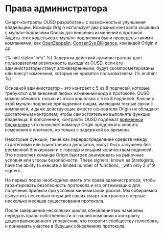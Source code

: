 # Права администратора

Смарт-контракты OUSD разработаны с возможностью улучшения владельцем. Команда Origin использует два разных контракта кошелька с мульти-подписями Gnosis для внесения изменений в протокол. Аудиты этих кошельков с мульти-подписями были проведены такими компаниями, как [OpenZeppelin](https://blog.openzeppelin.com/gnosis-multisig-wallet-audit-d702ff0e2b1e/), [ConsenSys Dilligence](https://blog.gnosis.pm/the-gnosis-multisig-wallet-and-our-commitment-to-security-ce9aca0d17f6), командой Origin и др.

{% hint style="info" %}
Задержка действий администратора дает пользователям возможность выхода из OUSD, если его администраторы станут злонамеренными, будут скомпрометированы или внесут изменения, которые не нравятся пользователям.
{% endhint %}

Основной администратор - это контракт с 5 из 8 подписей, которые требуются для внесения любых изменений кода в протоколе. OUSD можно обновить только из этого кошелька с 5 из 8 подписей. Ключи к этой мульти-подписке принадлежат лицам, имеющим тесные связи с компанией, и даже действующие вместе основатели Origin не обладают достаточным контролем, чтобы самостоятельно выполнять функции владельца. В дополнение, контракты OUSD подлежат [временной блокировке](../smart-contracts/api/timelock.md) что позволяет команде Origin продолжать вносить изменения в протокол, но только с задержкой во времени.

Некоторые функции, такие как перераспределение средств между стратегиями или приостановка депозитов, могут быть запущены без временной блокировки и с гораздо меньшим количеством подписей. Это позволяет команде Origin быстрее реагировать на рыночные условия или угрозы безопасности. These signers, known as Strategists,  have the ability to execute a limited number of functions_ _with only 2 of 9 signers.

На первых порах необходимо иметь эти права администратора, чтобы гарантировать безопасность протокола и его оптимизацию для получения прибыли при условии минимизации рисков. Мы собираемся выпустить несколько итераций наших смарт-контрактов в первые несколько месяцев существования протокола.

После завершения нескольких циклов обновления мы намерены передать право собственности от нашей компании к контракту децентрализованного управления, что позволит сообществу голосовать и принимать участие в будущих обновлениях протокола.
